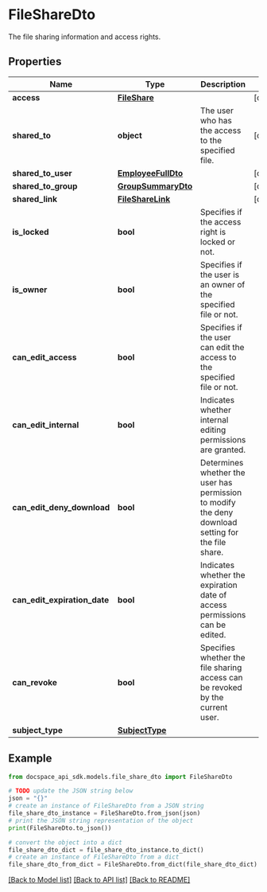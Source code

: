 # FileShareDto
The file sharing information and access rights.

## Properties

Name | Type | Description | Notes
------------ | ------------- | ------------- | -------------
**access** | [**FileShare**](FileShare.md) |  | [optional] 
**shared_to** | **object** | The user who has the access to the specified file. | [optional] 
**shared_to_user** | [**EmployeeFullDto**](EmployeeFullDto.md) |  | [optional] 
**shared_to_group** | [**GroupSummaryDto**](GroupSummaryDto.md) |  | [optional] 
**shared_link** | [**FileShareLink**](FileShareLink.md) |  | [optional] 
**is_locked** | **bool** | Specifies if the access right is locked or not. | 
**is_owner** | **bool** | Specifies if the user is an owner of the specified file or not. | 
**can_edit_access** | **bool** | Specifies if the user can edit the access to the specified file or not. | 
**can_edit_internal** | **bool** | Indicates whether internal editing permissions are granted. | 
**can_edit_deny_download** | **bool** | Determines whether the user has permission to modify the deny download setting for the file share. | 
**can_edit_expiration_date** | **bool** | Indicates whether the expiration date of access permissions can be edited. | 
**can_revoke** | **bool** | Specifies whether the file sharing access can be revoked by the current user. | 
**subject_type** | [**SubjectType**](SubjectType.md) |  | 

## Example

```python
from docspace_api_sdk.models.file_share_dto import FileShareDto

# TODO update the JSON string below
json = "{}"
# create an instance of FileShareDto from a JSON string
file_share_dto_instance = FileShareDto.from_json(json)
# print the JSON string representation of the object
print(FileShareDto.to_json())

# convert the object into a dict
file_share_dto_dict = file_share_dto_instance.to_dict()
# create an instance of FileShareDto from a dict
file_share_dto_from_dict = FileShareDto.from_dict(file_share_dto_dict)
```
[[Back to Model list]](../README.md#documentation-for-models) [[Back to API list]](../README.md#documentation-for-api-endpoints) [[Back to README]](../README.md)


